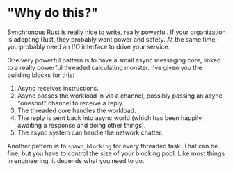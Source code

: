 # "Why do this?"

Synchronous Rust is really nice to write, really powerful. If your organization is adopting Rust, they probably want power and safety. At the same time, you probably need an I/O interface to drive your service.

One very powerful pattern is to have a small async messaging core, linked to a really powerful threaded calculating monster. I've given you the building blocks for this:

1. Async receives instructions.
2. Async passes the workload in via a channel, possibly passing an async "oneshot" channel to receive a reply.
3. The threaded core handles the workload.
4. The reply is sent back into async world (which has been happily awaiting a response and doing other things).
5. The async system can handle the network chatter.

Another pattern is to `spawn_blocking` for every threaded task. That can be fine, but you have to control the size of your blocking pool. Like most things in engineering, it depends what you need to do.